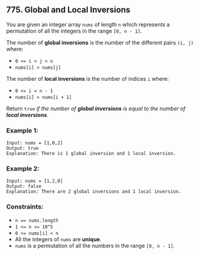 ## 775. Global and Local Inversions

You are given an integer array ```nums``` of length ```n``` which represents a permutation of all the integers in the range ```[0, n - 1]```.

The number of **global inversions** is the number of the different pairs ```(i, j)``` where:

* ```0 <= i < j < n```
* ```nums[i] > nums[j]```

The number of **local inversions** is the number of indices ```i``` where:

* ```0 <= i < n - 1```
* ```nums[i] > nums[i + 1]```

Return ```true``` *if the number of **global inversions** is equal to the number of **local inversions**.*

### Example 1:
```
Input: nums = [1,0,2]
Output: true
Explanation: There is 1 global inversion and 1 local inversion.
```
### Example 2:
```
Input: nums = [1,2,0]
Output: false
Explanation: There are 2 global inversions and 1 local inversion.
```

### Constraints:

* ```n == nums.length```
* ```1 <= n <= 10^5```
* ```0 <= nums[i] < n```
* All the integers of ```nums``` are **unique**.
* ```nums``` is a permutation of all the numbers in the range ```[0, n - 1]```.